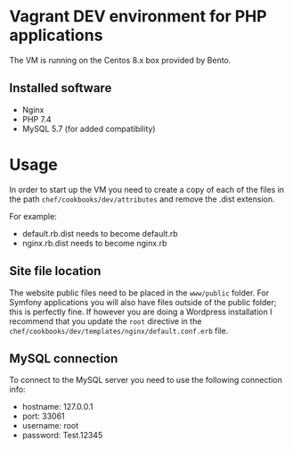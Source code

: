 # Vagrant DEV environment for PHP applications

The VM is running on the Centos 8.x box provided by Bento.

## Installed software
* Nginx
* PHP 7.4
* MySQL 5.7 (for added compatibility)


# Usage
In order to start up the VM you need to create a copy of each of the files in the path `chef/cookbooks/dev/attributes` and remove the .dist extension.

For example:
* default.rb.dist needs to become default.rb
* nginx.rb.dist needs to become nginx.rb

## Site file location
The website public files need to be placed in the `www/public` folder. For Symfony applications you will also have files outside of the public folder; this is
perfectly fine. If however you are doing a Wordpress installation I recommend that you update the `root` directive in the 
`chef/cookbooks/dev/templates/nginx/default.conf.erb` file.

## MySQL connection
To connect to the MySQL server you need to use the following connection info:
* hostname: 127.0.0.1
* port: 33061
* username: root
* password: Test.12345
